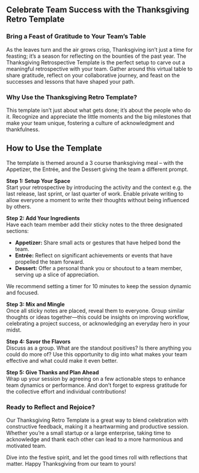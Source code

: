 Celebrate Team Success with the Thanksgiving Retro Template
-----------------------------------------------------------

### Bring a Feast of Gratitude to Your Team’s Table

As the leaves turn and the air grows crisp, Thanksgiving isn’t just a time for feasting; it’s a season for reflecting on the bounties of the past year. The Thanksgiving Retrospective Template is the perfect setup to carve out a meaningful retrospective with your team. Gather around this virtual table to share gratitude, reflect on your collaborative journey, and feast on the successes and lessons that have shaped your path.

### Why Use the Thanksgiving Retro Template?

This template isn’t just about what gets done; it’s about the people who do it. Recognize and appreciate the little moments and the big milestones that make your team unique, fostering a culture of acknowledgment and thankfulness.

How to Use the Template
-----------------------

The template is themed around a 3 course thanksgiving meal – with the Appetizer, the Entrée, and the Dessert giving the team a different prompt.

**Step 1: Setup Your Space**  
Start your retrospective by introducing the activity and the context e.g. the last release, last sprint, or last quarter of work. Enable private writing to allow everyone a moment to write their thoughts without being influenced by others.

**Step 2: Add Your Ingredients**  
Have each team member add their sticky notes to the three designated sections:

*   **Appetizer:** Share small acts or gestures that have helped bond the team.
*   **Entrée:** Reflect on significant achievements or events that have propelled the team forward.
*   **Dessert:** Offer a personal thank you or shoutout to a team member, serving up a slice of appreciation.

We recommend setting a timer for 10 minutes to keep the session dynamic and focused.

**Step 3: Mix and Mingle**  
Once all sticky notes are placed, reveal them to everyone. Group similar thoughts or ideas together—this could be insights on improving workflow, celebrating a project success, or acknowledging an everyday hero in your midst.

**Step 4: Savor the Flavors**  
Discuss as a group. What are the standout positives? Is there anything you could do more of? Use this opportunity to dig into what makes your team effective and what could make it even better.

**Step 5: Give Thanks and Plan Ahead**  
Wrap up your session by agreeing on a few actionable steps to enhance team dynamics or performance. And don’t forget to express gratitude for the collective effort and individual contributions!

### Ready to Reflect and Rejoice?

Our Thanksgiving Retro Template is a great way to blend celebration with constructive feedback, making it a heartwarming and productive session. Whether you’re a small startup or a large enterprise, taking time to acknowledge and thank each other can lead to a more harmonious and motivated team.

Dive into the festive spirit, and let the good times roll with reflections that matter. Happy Thanksgiving from our team to yours!